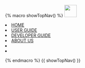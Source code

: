 {% macro showTopNav() %}
<navbar type="dark">
  <a slot="brand" href="{{baseUrl}}/index.html" title="Home" class="navbar-brand"><img src="{{baseUrl}}/images/catcher_logo.png" width="40"/></a>
  <li><a href="{{baseUrl}}/index.html" class="nav-link">HOME</a></li>
  <li><a href="{{baseUrl}}/ug/index.html" class="nav-link"> USER GUIDE </a></li>
  <li><a href="{{baseUrl}}/dg/index.html" class="nav-link"> DEVELOPER GUIDE </a></li>
  <li><a href="{{baseUrl}}/about-us.html" class="nav-link"> ABOUT US </a></li>
  <li><a href="https://github.com/CATcher-org/CATcher" target="_blank" class="nav-link"><span><span aria-hidden="true" class="fab fa-github"></span></span></a></li>
  <li slot="right">
    <form class="navbar-form">
      <searchbar :data="searchData" placeholder="Search" :on-hit="searchCallback" menu-align-right></searchbar>
    </form>
  </li>
</navbar>
{% endmacro %}
{{ showTopNav() }}
